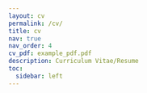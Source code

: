 ```yaml
---
layout: cv
permalink: /cv/
title: cv
nav: true
nav_order: 4
cv_pdf: example_pdf.pdf
description: Curriculum Vitae/Resume
toc:
  sidebar: left
---
```

